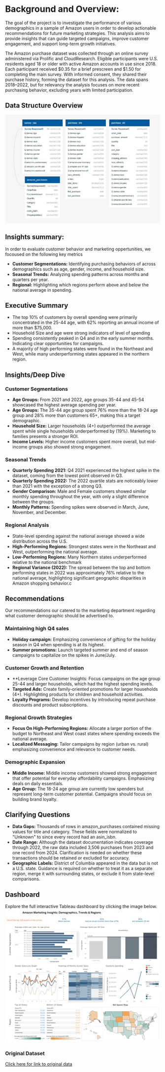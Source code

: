 # Background and Overview: 
The goal of the project is to investigate the performance of various demographics in a sample of Amazon users in order to develop actionable recommendations for future marketing strategies. This analysis aims to provide insights that can guide targeted campaigns, improve customer engagement, and support long-term growth initiatives. 

The Amazon purchase dataset was collected through an online survey administered via Prolific and CloudResearch. Eligible participants were U.S. residents aged 18 or older with active Amazon accounts in use since 2018. Each participant received $0.35 for a brief prescreen and $1.50 for completing the main survey. With informed consent, they shared their purchase history, forming the dataset for this analysis. The data spans 2018–2022, but for relevancy the analysis focuses on more recent purchasing behavior, excluding years with limited participation. 

## Data Structure Overview
![Dashboard Preview](Images/DBD.JPG)

## Insights summary:  
In order to evaluate customer behavior and marketing oppertunities, we focoused on the following key metrics 

* **Customer Segmentations:** Identifying purchasing behaviors of across demographics such as age, gender, income, and household size.  
* **Seasonal Trends:** Analyzing spending patterns across months and quarters per year. 
* **Regional:** Highlighting which regions perform above and below the national average in spending.

## Executive Summary 
* The top 10% of customers by overall spending were primarily concentrated in the 25-44 age, with 62% reporting an annual income of more than $75,000. 
* Household Size and age were strong indicators of level of spending 
* Spending consistently peaked in Q4 and in the early summer months. Indicating clear opportunities for campaigns.  
* A majority of high performing states were found in the Northeast and West, while many underperforming states appeared in the northern region.

## Insights/Deep Dive 

### Customer Segmentations 
* **Age Groups:** From 2021 and 2022, age groups 35-44 and 45-54 showcased the highest average spending per year. 
* **Age Groups:** The 35-44 age group spent 76% more than the 18-24 age group and 28% more than customers 65+, making this a target demographic. 
* **Household Size:** Larger households (4+) outperformed the average spent while single households underperformed by (19%). Marketing to families presents a stronger ROI.  
* **Income Levels:** Higher income customers spent more overall, but mid-income groups also showed strong engagement.

### Seasonal Trends 
* **Quarterly Spending 2021:** Q4 2021 experienced the highest spike in the dataset, coming from the lowest point observed in Q3.  
* **Quarterly Spending 2022:** The 2022 quartile stats are noticeably lower than 2021 with the exception of a strong Q3. 
* **Gender Comparison:** Male and Female customers showed similar monthly spending throughout the year, with only a slight difference between the groups. 
* **Monthly Patterns:** Spending spikes were observed in March, June, November, and December.

### Regional Analysis 
* State-level spending against the national average showed a wide distribution across the U.S. 
* **High-Performing Regions:** Strongest states were in the Northeast and West, outperforming the national average. 
* **Low-Performing Regions:** Many Northern states underperformed relative to the national benchmark 
* **Regional Variance (2022):** The spread between the top and bottom performing states in 2022 was approximately 76% relative to the national average, highlighting significant geographic disparities in Amazon shopping behavior.c 
  
## Recommendations
Our recommendations our catered to the marketing department regarding what customer demographic should be advertised to. 

### Maintaining high Q4 sales 
* **Holiday campaign:** Emphasizing convenience of gifting for the holiday season in Q4 when spending is at its highest.  
* **Summer promotions:** Launch targeted summer and end of season campaigns to capitalize on the spikes in June/July. 
### Customer Growth and Retention 
* **Leverage Core Customer Insights: Focus campaigns on the age group 25-44 and larger households, which had the highest spending levels. 
* **Targeted Ads:** Create family-oriented promotions for larger households (4+). Highlighting products for children and household activities.  
* **Loyalty Programs:** Develop incentives by introducing repeat purchase discounts and product subscriptions. 
### Regional Growth Strategies 
* **Focus On High-Performing Regions:** Allocate a larger portion of the budget to Northeast and West coast states where spending exceeds the national average. 
* **Localized Messaging:** Tailor campaigns by region (urban vs. rural) emphasizing convenience and relevance to customer needs. 
### Demographic Expansion 
* **Middle Income:** Middle income customers showed strong engagement that offer potential for everyday affordability campaigns. Emphasizing deals on daily essentials. 
* **Age Group:** The 18-24 age group are currently low spenders but represent long-term customer potential. Campaigns should focus on building brand loyalty.


## Clarifying Questions
* **Data Gaps:** Thousands of rows in amazon_purchases contained missing values for title and category. These fields were normalized to "Unknown" to since every record had an asin_isbn. 
* **Date Range:** Although the dataset documentation indicates coverage through 2022, the raw data included 3,506 purchases from 2023 and one record from 2024. Clarification is needed on whether these transactions should be retained or excluded for accuracy. 
* **Geographic Labels:** District of Columbia appeared in the data but is not a U.S. state. Guidance is required on whether to treat it as a separate region, merge it with surrounding states, or exclude it from state-level comparisons.

## Dashboard 
Explore the full interactive Tableau dashboard by clicking the image below.
[![Amazon Dashboard](Images/Amazon%20DB%20SS.png)](https://public.tableau.com/views/AmazonMarketingInsightsDemographicsTrendsRegions/AmazonDB?:language=en-US&:sid=&:redirect=auth&:display_count=n&:origin=viz_share_link)

### Original Dataset  
[Click here for link to original data](https://dataverse.harvard.edu/dataset.xhtml?persistentId=doi%3A10.7910%2FDVN%2FYGLYDY)
